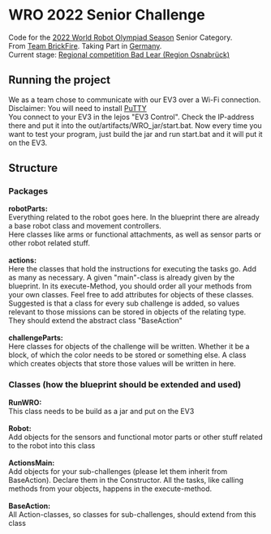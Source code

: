 # WRO 2022 Senior Challenge

Code for the [2022 World Robot Olympiad Season](https://wro-association.org/competition/2022-season/) Senior Category. </br>
From [Team BrickFire](https://brickfire.team). Taking Part in [Germany](https://www.worldrobotolympiad.de). </br>
Current stage: [Regional competition Bad Lear (Region Osnabrück)](https://www.worldrobotolympiad.de/saison-2022/wettbewerbe/295/bad-laer-region-osnabrueck)
</br>

## Running the project
We as a team chose to communicate with our EV3 over a Wi-Fi connection. </br>
Disclaimer: You will need to install [PuTTY](https://www.chiark.greenend.org.uk/~sgtatham/putty/latest.html)</br> 
You connect to your EV3 in the lejos "EV3 Control". Check the IP-address there and put it into the out/artifacts/WRO_jar/start.bat.
Now every time you want to test your program, just build the jar and run start.bat and it will put it on the EV3.

## Structure
### Packages

**robotParts:** </br> 
Everything related to the robot goes here. In the blueprint there are already a base robot class and movement controllers. </br>
Here classes like arms or functional attachments, as well as sensor parts or other robot related stuff.
</br></br>
**actions:** </br>
Here the classes that hold the instructions for executing the tasks go. Add as many as necessary. A given "main"-class is already
given by the blueprint. In its execute-Method, you should order all your methods from your own classes. 
Feel free to add attributes for objects of these classes.
Suggested is that a class for every sub challenge is added, so values relevant to those missions can be stored
in objects of the relating type. They should extend the abstract class "BaseAction"
</br></br>
**challengeParts:** </br>
Here classes for objects of the challenge will be written. Whether it be a block, of which the color needs to be stored or something
else. A class which creates objects that store those values will be written in here.
</br>

### Classes (how the blueprint should be extended and used)
**RunWRO:** </br>
This class needs to be build as a jar and put on the EV3
</br></br>
**Robot:** </br>
Add objects for the sensors and functional motor parts or other stuff related to the robot into this class
</br></br>
**ActionsMain:** </br>
Add objects for your sub-challenges (please let them inherit from BaseAction). Declare them in the Constructor.
All the tasks, like calling methods from your objects, happens in the execute-method.
</br></br>
**BaseAction:** </br>
All Action-classes, so classes for sub-challenges, should extend from this class


